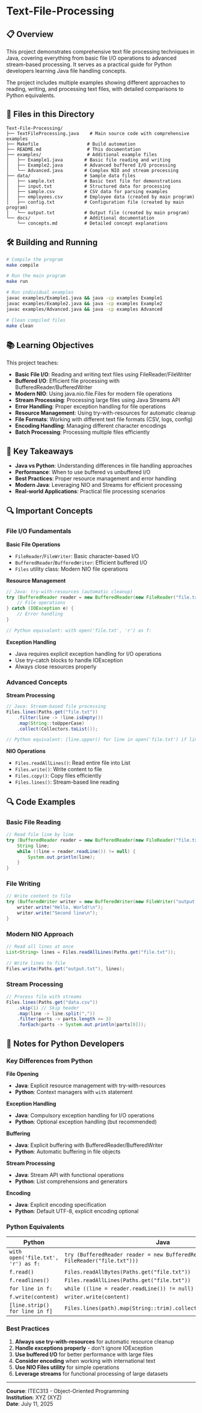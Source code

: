 # Text-File-Processing

## 📋 Overview

This project demonstrates comprehensive text file processing techniques in Java, covering everything from basic file I/O operations to advanced stream-based processing. It serves as a practical guide for Python developers learning Java file handling concepts.

The project includes multiple examples showing different approaches to reading, writing, and processing text files, with detailed comparisons to Python equivalents.

## 📁 Files in this Directory

```
Text-File-Processing/
├── TextFileProcessing.java    # Main source code with comprehensive examples
├── Makefile                  # Build automation
├── README.md                 # This documentation
├── examples/                 # Additional example files
│   ├── Example1.java        # Basic file reading and writing
│   ├── Example2.java        # Advanced buffered I/O processing
│   └── Advanced.java        # Complex NIO and stream processing
├── data/                    # Sample data files
│   ├── sample.txt           # Basic text file for demonstrations
│   ├── input.txt            # Structured data for processing
│   ├── sample.csv           # CSV data for parsing examples
│   ├── employees.csv        # Employee data (created by main program)
│   ├── config.txt           # Configuration file (created by main program)
│   └── output.txt           # Output file (created by main program)
└── docs/                    # Additional documentation
    └── concepts.md          # Detailed concept explanations
```

## 🛠 Building and Running

```bash
# Compile the program
make compile

# Run the main program
make run

# Run individual examples
javac examples/Example1.java && java -cp examples Example1
javac examples/Example2.java && java -cp examples Example2
javac examples/Advanced.java && java -cp examples Advanced

# Clean compiled files
make clean
```

## 📚 Learning Objectives

This project teaches:

- **Basic File I/O**: Reading and writing text files using FileReader/FileWriter
- **Buffered I/O**: Efficient file processing with BufferedReader/BufferedWriter
- **Modern NIO**: Using java.nio.file.Files for modern file operations
- **Stream Processing**: Processing large files using Java Streams API
- **Error Handling**: Proper exception handling for file operations
- **Resource Management**: Using try-with-resources for automatic cleanup
- **File Formats**: Working with different text file formats (CSV, logs, config)
- **Encoding Handling**: Managing different character encodings
- **Batch Processing**: Processing multiple files efficiently

## 🎯 Key Takeaways

- **Java vs Python**: Understanding differences in file handling approaches
- **Performance**: When to use buffered vs unbuffered I/O
- **Best Practices**: Proper resource management and error handling
- **Modern Java**: Leveraging NIO and Streams for efficient processing
- **Real-world Applications**: Practical file processing scenarios

## 🔍 Important Concepts

### File I/O Fundamentals

**Basic File Operations**
- `FileReader`/`FileWriter`: Basic character-based I/O
- `BufferedReader`/`BufferedWriter`: Efficient buffered I/O
- `Files` utility class: Modern NIO file operations

**Resource Management**
```java
// Java: try-with-resources (automatic cleanup)
try (BufferedReader reader = new BufferedReader(new FileReader("file.txt"))) {
    // File operations
} catch (IOException e) {
    // Error handling
}

// Python equivalent: with open('file.txt', 'r') as f:
```

**Exception Handling**
- Java requires explicit exception handling for I/O operations
- Use try-catch blocks to handle IOException
- Always close resources properly

### Advanced Concepts

**Stream Processing**
```java
// Java: Stream-based file processing
Files.lines(Paths.get("file.txt"))
    .filter(line -> !line.isEmpty())
    .map(String::toUpperCase)
    .collect(Collectors.toList());

// Python equivalent: [line.upper() for line in open('file.txt') if line.strip()]
```

**NIO Operations**
- `Files.readAllLines()`: Read entire file into List
- `Files.write()`: Write content to file
- `Files.copy()`: Copy files efficiently
- `Files.lines()`: Stream-based line reading

## 🔍 Code Examples

### Basic File Reading
```java
// Read file line by line
try (BufferedReader reader = new BufferedReader(new FileReader("file.txt"))) {
    String line;
    while ((line = reader.readLine()) != null) {
        System.out.println(line);
    }
}
```

### File Writing
```java
// Write content to file
try (BufferedWriter writer = new BufferedWriter(new FileWriter("output.txt"))) {
    writer.write("Hello, World!\n");
    writer.write("Second line\n");
}
```

### Modern NIO Approach
```java
// Read all lines at once
List<String> lines = Files.readAllLines(Paths.get("file.txt"));

// Write lines to file
Files.write(Paths.get("output.txt"), lines);
```

### Stream Processing
```java
// Process file with streams
Files.lines(Paths.get("data.csv"))
    .skip(1) // Skip header
    .map(line -> line.split(","))
    .filter(parts -> parts.length >= 3)
    .forEach(parts -> System.out.println(parts[0]));
```

## 📝 Notes for Python Developers

### Key Differences from Python

**File Opening**
- **Java**: Explicit resource management with try-with-resources
- **Python**: Context managers with `with` statement

**Exception Handling**
- **Java**: Compulsory exception handling for I/O operations
- **Python**: Optional exception handling (but recommended)

**Buffering**
- **Java**: Explicit buffering with BufferedReader/BufferedWriter
- **Python**: Automatic buffering in file objects

**Stream Processing**
- **Java**: Stream API with functional operations
- **Python**: List comprehensions and generators

**Encoding**
- **Java**: Explicit encoding specification
- **Python**: Default UTF-8, explicit encoding optional

### Python Equivalents

| Python | Java |
|--------|------|
| `with open('file.txt', 'r') as f:` | `try (BufferedReader reader = new BufferedReader(new FileReader("file.txt")))` |
| `f.read()` | `Files.readAllBytes(Paths.get("file.txt"))` |
| `f.readlines()` | `Files.readAllLines(Paths.get("file.txt"))` |
| `for line in f:` | `while ((line = reader.readLine()) != null)` |
| `f.write(content)` | `writer.write(content)` |
| `[line.strip() for line in f]` | `Files.lines(path).map(String::trim).collect(Collectors.toList())` |

### Best Practices

1. **Always use try-with-resources** for automatic resource cleanup
2. **Handle exceptions properly** - don't ignore IOException
3. **Use buffered I/O** for better performance with large files
4. **Consider encoding** when working with international text
5. **Use NIO Files utility** for simple operations
6. **Leverage streams** for functional processing of large datasets

---

**Course**: ITEC313 - Object-Oriented Programming  
**Institution**: XYZ (XYZ)  
**Date**: July 11, 2025
